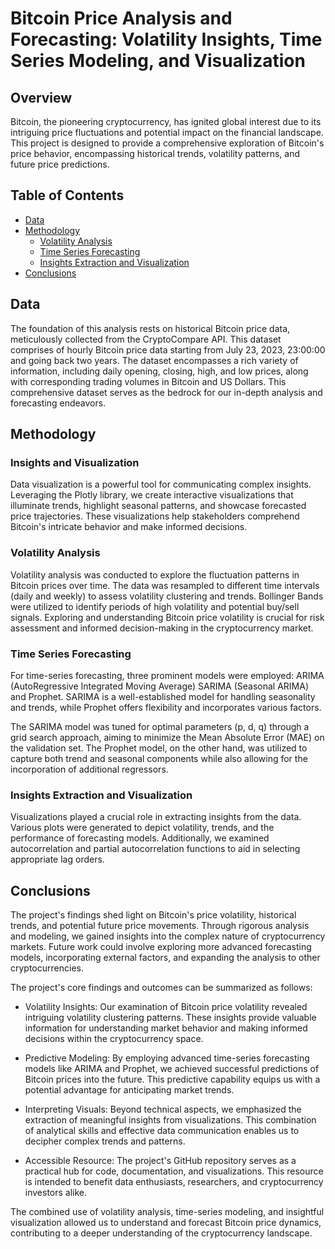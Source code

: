 # Bitcoin Price Analysis and Forecasting: Volatility Insights, Time Series Modeling, and Visualization

## Overview

Bitcoin, the pioneering cryptocurrency, has ignited global interest due to its intriguing price fluctuations and potential impact on the financial landscape. This project is designed to provide a comprehensive exploration of Bitcoin's price behavior, encompassing historical trends, volatility patterns, and future price predictions.

## Table of Contents

- [Data](#data)
- [Methodology](#methodology)
  - [Volatility Analysis](#volatility-analysis)
  - [Time Series Forecasting](#time-series-forecasting)
  - [Insights Extraction and Visualization](#insights-and-visualization)
- [Conclusions](#conclusions)

## Data

The foundation of this analysis rests on historical Bitcoin price data, meticulously collected from the CryptoCompare API. This dataset comprises of hourly Bitcoin price data starting from July 23, 2023, 23:00:00 and going back two years. The dataset encompasses a rich variety of information, including daily opening, closing, high, and low prices, along with corresponding trading volumes in Bitcoin and US Dollars. This comprehensive dataset serves as the bedrock for our in-depth analysis and forecasting endeavors.

## Methodology

### Insights and Visualization

Data visualization is a powerful tool for communicating complex insights. Leveraging the Plotly library, we create interactive visualizations that illuminate trends, highlight seasonal patterns, and showcase forecasted price trajectories. These visualizations help stakeholders comprehend Bitcoin's intricate behavior and make informed decisions.

### Volatility Analysis

Volatility analysis was conducted to explore the fluctuation patterns in Bitcoin prices over time. The data was resampled to different time intervals (daily and weekly) to assess volatility clustering and trends. Bollinger Bands were utilized to identify periods of high volatility and potential buy/sell signals. Exploring and understanding Bitcoin price volatility is crucial for risk assessment and informed decision-making in the cryptocurrency market.

### Time Series Forecasting

For time-series forecasting, three prominent models were employed: ARIMA (AutoRegressive Integrated Moving Average) SARIMA (Seasonal ARIMA) and Prophet. SARIMA is a well-established model for handling seasonality and trends, while Prophet offers flexibility and incorporates various factors.

The SARIMA model was tuned for optimal parameters (p, d, q) through a grid search approach, aiming to minimize the Mean Absolute Error (MAE) on the validation set. The Prophet model, on the other hand, was utilized to capture both trend and seasonal components while also allowing for the incorporation of additional regressors.

### Insights Extraction and Visualization
Visualizations played a crucial role in extracting insights from the data. Various plots were generated to depict volatility, trends, and the performance of forecasting models. Additionally, we examined autocorrelation and partial autocorrelation functions to aid in selecting appropriate lag orders.

## Conclusions
The project's findings shed light on Bitcoin's price volatility, historical trends, and potential future price movements. Through rigorous analysis and modeling, we gained insights into the complex nature of cryptocurrency markets. Future work could involve exploring more advanced forecasting models, incorporating external factors, and expanding the analysis to other cryptocurrencies.

The project's core findings and outcomes can be summarized as follows:

- Volatility Insights: Our examination of Bitcoin price volatility revealed intriguing volatility clustering patterns. These insights provide valuable information for understanding market behavior and making informed decisions within the cryptocurrency space.

- Predictive Modeling: By employing advanced time-series forecasting models like ARIMA and Prophet, we achieved successful predictions of Bitcoin prices into the future. This predictive capability equips us with a potential advantage for anticipating market trends.

- Interpreting Visuals: Beyond technical aspects, we emphasized the extraction of meaningful insights from visualizations. This combination of analytical skills and effective data communication enables us to decipher complex trends and patterns.

- Accessible Resource: The project's GitHub repository serves as a practical hub for code, documentation, and visualizations. This resource is intended to benefit data enthusiasts, researchers, and cryptocurrency investors alike.

The combined use of volatility analysis, time-series modeling, and insightful visualization allowed us to understand and forecast Bitcoin price dynamics, contributing to a deeper understanding of the cryptocurrency landscape.
